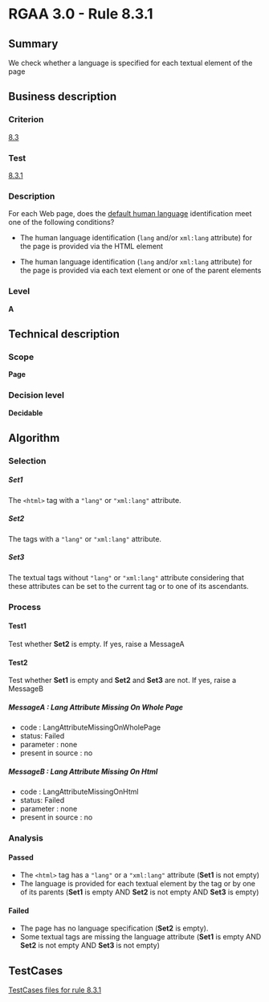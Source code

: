 # RGAA 3.0 -  Rule 8.3.1

## Summary

We check whether a language is specified for each textual element of the page

## Business description

### Criterion

[8.3](http://asqatasun.github.io/RGAA--3.0--EN/RGAA3.0_Criteria_English_version_v1.html#crit-8-3)

### Test

[8.3.1](http://asqatasun.github.io/RGAA--3.0--EN/RGAA3.0_Criteria_English_version_v1.html#test-8-3-1)

### Description
For each Web page, does
    the <a href="http://asqatasun.github.io/RGAA--3.0--EN/RGAA3.0_Glossary_English_version_v1.html#mLangueDefaut">
  default human language</a> identification meet one of
    the following conditions?
    <ul><li> The human language identification (<code>lang</code> and/or
   <code>xml:lang</code> attribute) for the page is provided via the
   HTML element</li>
  <li> The human language identification (<code>lang</code> and/or
   <code>xml:lang</code> attribute) for the page is provided via
   each text element or one of the parent elements</li>
    </ul> 


### Level

**A**

## Technical description

### Scope

**Page**

### Decision level

**Decidable**

## Algorithm

### Selection

##### Set1

The `<html>` tag with a `"lang"` or `"xml:lang"` attribute.

##### Set2

The tags with a `"lang"` or `"xml:lang"` attribute.

##### Set3

The textual tags without `"lang"` or `"xml:lang"` attribute considering that
these attributes can be set to the current tag or to one of its
ascendants.

### Process

#### Test1

Test whether **Set2** is empty. If yes, raise a MessageA

#### Test2

Test whether **Set1** is empty and **Set2** and **Set3** are not. If yes, raise a MessageB

##### MessageA : Lang Attribute Missing On Whole Page

-   code : LangAttributeMissingOnWholePage
-   status: Failed
-   parameter : none
-   present in source : no

##### MessageB : Lang Attribute Missing On Html

-   code : LangAttributeMissingOnHtml
-   status: Failed
-   parameter : none
-   present in source : no

### Analysis

#### Passed

-   The `<html>` tag has a `"lang"` or a `"xml:lang"` attribute (**Set1** is not
    empty)
-   The language is provided for each textual element by the tag or by
    one of its parents (**Set1** is empty AND **Set2** is not empty AND **Set3** is
    empty)

#### Failed

-   The page has no language specification (**Set2** is empty).
-   Some textual tags are missing the language attribute (**Set1** is empty
    AND **Set2** is not empty AND **Set3** is not empty)




##  TestCases 

[TestCases files for rule 8.3.1](https://gitlab.com/asqatasun/Asqatasun/-/tree/master/rules/rules-rgaa3.0/src/test/resources/testcases/rgaa30/Rgaa30Rule080301/) 


